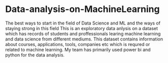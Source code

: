 # Data-analysis-on-MachineLearning
The best ways to start in the field of Data Science and ML and the ways of staying strong in this field
This is an exploratory data anlysis on a dataset which has records of students and proffessionals learing machine learning and data science from different mediums.
This dataset contains information about courses, applications, tools, companies etc which is requred or related to machine learning.
My team has primarily used power bi and python for the data analysis. 
